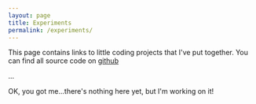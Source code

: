 ```yaml
---
layout: page
title: Experiments
permalink: /experiments/
---
```


This page contains links to little coding projects that I've put together. You can find all source code on [github <i class="fa fa-github"></i>](https://github.com/Stif-UK)

...

OK, you got me...there's nothing here yet, but I'm working on it!
